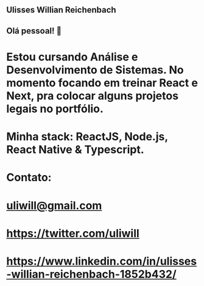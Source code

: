 ## Ulisses Willian Reichenbach

## Olá pessoal! 👋

# Estou cursando Análise e Desenvolvimento de Sistemas. No momento focando em treinar React e Next, pra colocar alguns projetos legais no portfólio.

# Minha stack: ReactJS, Node.js, React Native & Typescript.

# Contato:
# uliwill@gmail.com
# https://twitter.com/uliwill
# https://www.linkedin.com/in/ulisses-willian-reichenbach-1852b432/
